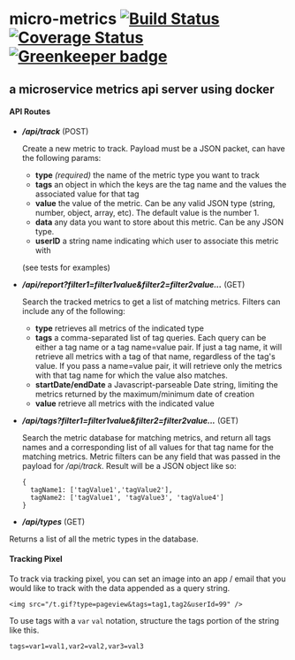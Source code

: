 # micro-metrics [![Build Status](https://travis-ci.org/firstandthird/micro-metrics.svg?branch=master)](https://travis-ci.org/firstandthird/micro-metrics) [![Coverage Status](https://coveralls.io/repos/github/firstandthird/micro-metrics/badge.svg?branch=master)](https://coveralls.io/github/firstandthird/micro-metrics?branch=master) [![Greenkeeper badge](https://badges.greenkeeper.io/firstandthird/micro-metrics.svg)](https://greenkeeper.io/)
## a microservice metrics api server using docker



#### API Routes

- **_/api/track_** (POST)

  Create a new metric to track. Payload must be a JSON packet, can have the following params:
   - **type** _(required)_ the name of the metric type you want to track
   - **tags** an object in which the keys are the tag name and the values the associated value for that tag
   - **value** the value of the metric. Can be any valid JSON type (string, number, object, array, etc). The default value is the number 1.
   - **data** any data you want to store about this metric. Can be any JSON type.
   - **userID** a string name indicating which user to associate this metric with

   (see tests for examples)

- **_/api/report?filter1=filter1value&filter2=filter2value..._** (GET)

   Search the tracked metrics to get a list of matching metrics. Filters can include any of the following:

    - **type** retrieves all metrics of the indicated type
    - **tags** a comma-separated list of tag queries. Each query can be either a tag name or a tag name=value pair. If just a tag name, it will retrieve all metrics with a tag of that name, regardless of the tag's value. If you pass a name=value pair, it will retrieve only the metrics with that tag name for which the value also matches.
    - **startDate/endDate** a Javascript-parseable Date string, limiting the metrics returned by the maximum/minimum date of creation  
    - **value** retrieve all metrics with the indicated value

- **_/api/tags?filter1=filter1value&filter2=filter2value..._** (GET)

  Search the metric database for matching metrics, and return all tags names and a corresponding list of all values for that tag name for the matching metrics. Metric filters can be any field that was passed in the payload for _/api/track_. Result will be a JSON object like so:
  ```
  {
    tagName1: ['tagValue1','tagValue2'],
    tagName2: ['tagValue1', 'tagValue3', 'tagValue4']
  }
  ```

- **_/api/types_** (GET)

Returns a list of all the metric types in the database.


#### Tracking Pixel

To track via tracking pixel, you can set an image into an app / email that you would like to track with the data appended as a query string.

```
<img src="/t.gif?type=pageview&tags=tag1,tag2&userId=99" />
```

To use tags with a `var` `val` notation, structure the tags portion of the string like this.

```
tags=var1=val1,var2=val2,var3=val3
```
